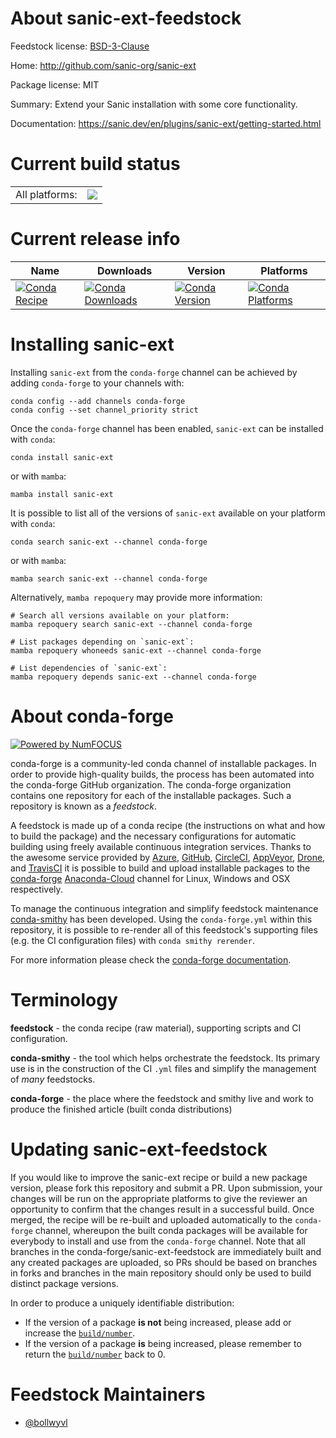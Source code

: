 About sanic-ext-feedstock
=========================

Feedstock license: [BSD-3-Clause](https://github.com/conda-forge/sanic-ext-feedstock/blob/main/LICENSE.txt)

Home: http://github.com/sanic-org/sanic-ext

Package license: MIT

Summary: Extend your Sanic installation with some core functionality.

Documentation: https://sanic.dev/en/plugins/sanic-ext/getting-started.html

Current build status
====================


<table><tr><td>All platforms:</td>
    <td>
      <a href="https://dev.azure.com/conda-forge/feedstock-builds/_build/latest?definitionId=19313&branchName=main">
        <img src="https://dev.azure.com/conda-forge/feedstock-builds/_apis/build/status/sanic-ext-feedstock?branchName=main">
      </a>
    </td>
  </tr>
</table>

Current release info
====================

| Name | Downloads | Version | Platforms |
| --- | --- | --- | --- |
| [![Conda Recipe](https://img.shields.io/badge/recipe-sanic--ext-green.svg)](https://anaconda.org/conda-forge/sanic-ext) | [![Conda Downloads](https://img.shields.io/conda/dn/conda-forge/sanic-ext.svg)](https://anaconda.org/conda-forge/sanic-ext) | [![Conda Version](https://img.shields.io/conda/vn/conda-forge/sanic-ext.svg)](https://anaconda.org/conda-forge/sanic-ext) | [![Conda Platforms](https://img.shields.io/conda/pn/conda-forge/sanic-ext.svg)](https://anaconda.org/conda-forge/sanic-ext) |

Installing sanic-ext
====================

Installing `sanic-ext` from the `conda-forge` channel can be achieved by adding `conda-forge` to your channels with:

```
conda config --add channels conda-forge
conda config --set channel_priority strict
```

Once the `conda-forge` channel has been enabled, `sanic-ext` can be installed with `conda`:

```
conda install sanic-ext
```

or with `mamba`:

```
mamba install sanic-ext
```

It is possible to list all of the versions of `sanic-ext` available on your platform with `conda`:

```
conda search sanic-ext --channel conda-forge
```

or with `mamba`:

```
mamba search sanic-ext --channel conda-forge
```

Alternatively, `mamba repoquery` may provide more information:

```
# Search all versions available on your platform:
mamba repoquery search sanic-ext --channel conda-forge

# List packages depending on `sanic-ext`:
mamba repoquery whoneeds sanic-ext --channel conda-forge

# List dependencies of `sanic-ext`:
mamba repoquery depends sanic-ext --channel conda-forge
```


About conda-forge
=================

[![Powered by
NumFOCUS](https://img.shields.io/badge/powered%20by-NumFOCUS-orange.svg?style=flat&colorA=E1523D&colorB=007D8A)](https://numfocus.org)

conda-forge is a community-led conda channel of installable packages.
In order to provide high-quality builds, the process has been automated into the
conda-forge GitHub organization. The conda-forge organization contains one repository
for each of the installable packages. Such a repository is known as a *feedstock*.

A feedstock is made up of a conda recipe (the instructions on what and how to build
the package) and the necessary configurations for automatic building using freely
available continuous integration services. Thanks to the awesome service provided by
[Azure](https://azure.microsoft.com/en-us/services/devops/), [GitHub](https://github.com/),
[CircleCI](https://circleci.com/), [AppVeyor](https://www.appveyor.com/),
[Drone](https://cloud.drone.io/welcome), and [TravisCI](https://travis-ci.com/)
it is possible to build and upload installable packages to the
[conda-forge](https://anaconda.org/conda-forge) [Anaconda-Cloud](https://anaconda.org/)
channel for Linux, Windows and OSX respectively.

To manage the continuous integration and simplify feedstock maintenance
[conda-smithy](https://github.com/conda-forge/conda-smithy) has been developed.
Using the ``conda-forge.yml`` within this repository, it is possible to re-render all of
this feedstock's supporting files (e.g. the CI configuration files) with ``conda smithy rerender``.

For more information please check the [conda-forge documentation](https://conda-forge.org/docs/).

Terminology
===========

**feedstock** - the conda recipe (raw material), supporting scripts and CI configuration.

**conda-smithy** - the tool which helps orchestrate the feedstock.
                   Its primary use is in the construction of the CI ``.yml`` files
                   and simplify the management of *many* feedstocks.

**conda-forge** - the place where the feedstock and smithy live and work to
                  produce the finished article (built conda distributions)


Updating sanic-ext-feedstock
============================

If you would like to improve the sanic-ext recipe or build a new
package version, please fork this repository and submit a PR. Upon submission,
your changes will be run on the appropriate platforms to give the reviewer an
opportunity to confirm that the changes result in a successful build. Once
merged, the recipe will be re-built and uploaded automatically to the
`conda-forge` channel, whereupon the built conda packages will be available for
everybody to install and use from the `conda-forge` channel.
Note that all branches in the conda-forge/sanic-ext-feedstock are
immediately built and any created packages are uploaded, so PRs should be based
on branches in forks and branches in the main repository should only be used to
build distinct package versions.

In order to produce a uniquely identifiable distribution:
 * If the version of a package **is not** being increased, please add or increase
   the [``build/number``](https://docs.conda.io/projects/conda-build/en/latest/resources/define-metadata.html#build-number-and-string).
 * If the version of a package **is** being increased, please remember to return
   the [``build/number``](https://docs.conda.io/projects/conda-build/en/latest/resources/define-metadata.html#build-number-and-string)
   back to 0.

Feedstock Maintainers
=====================

* [@bollwyvl](https://github.com/bollwyvl/)

